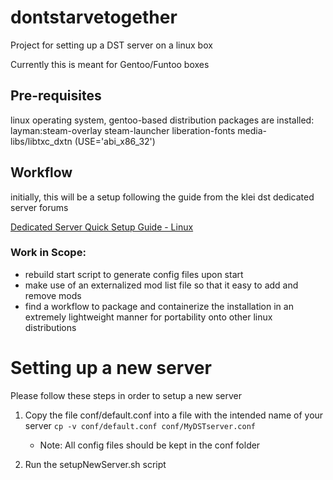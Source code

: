 # dontstarvetogether
Project for setting up a DST server on a linux box

Currently this is meant for Gentoo/Funtoo boxes

## Pre-requisites
linux operating system, gentoo-based distribution
packages are installed:
    layman:steam-overlay
    steam-launcher
    liberation-fonts
    media-libs/libtxc_dxtn (USE='abi_x86_32')

## Workflow
initially, this will be a setup following the guide from the klei dst dedicated server forums

[Dedicated Server Quick Setup Guide - Linux](https://forums.kleientertainment.com/topic/64441-dedicated-server-quick-setup-guide-linux/)

### Work in Scope:
* rebuild start script to generate config files upon start
* make use of an externalized mod list file so that it easy to add and remove mods
* find a workflow to package and containerize the installation in an extremely lightweight manner for portability onto other linux distributions


# Setting up a new server
Please follow these steps in order to setup a new server
1. Copy the file conf/default.conf into a file with the intended name of your server
```cp -v conf/default.conf conf/MyDSTserver.conf```

    * Note: All config files should be kept in the conf folder 

2. Run the setupNewServer.sh script
